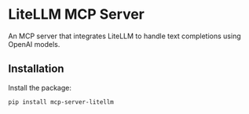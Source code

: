 # LiteLLM MCP Server

An MCP server that integrates LiteLLM to handle text completions using OpenAI models.

## Installation

Install the package:
```bash
pip install mcp-server-litellm
